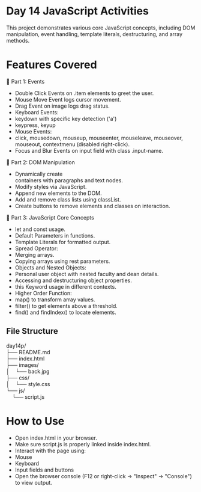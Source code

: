 # Day 14 JavaScript Activities
This project demonstrates various core JavaScript concepts, including DOM manipulation, event handling, template literals, destructuring, and array methods.

# Features Covered

🔹 Part 1: Events
- Double Click Events on .item elements to greet the user.
- Mouse Move Event logs cursor movement.
- Drag Event on image logs drag status.
- Keyboard Events:
- keydown with specific key detection ('a')
- keypress, keyup
- Mouse Events:
- click, mousedown, mouseup, mouseenter, mouseleave, mouseover, mouseout, contextmenu (disabled right-click).
- Focus and Blur Events on input field with class .input-name.

🔹 Part 2: DOM Manipulation
- Dynamically create <div> containers with paragraphs and text nodes.
- Modify styles via JavaScript.
- Append new elements to the DOM.
- Add and remove class lists using classList.
- Create buttons to remove elements and classes on interaction.

🔹 Part 3: JavaScript Core Concepts
- let and const usage.
- Default Parameters in functions.
- Template Literals for formatted output.
- Spread Operator:
- Merging arrays.
- Copying arrays using rest parameters.
- Objects and Nested Objects:
- Personal user object with nested faculty and dean details.
- Accessing and destructuring object properties.
- this Keyword usage in different contexts.
- Higher Order Function:
- map() to transform array values.
- filter() to get elements above a threshold.
- find() and findIndex() to locate elements.

## File Structure

day14p/<br>
├── README.md<br>
├── index.html<br>
├── images/<br>
│&nbsp;&nbsp;&nbsp;&nbsp;└── back.jpg<br>
├── css/<br>
│&nbsp;&nbsp;&nbsp;&nbsp;└── style.css<br>
└── js/<br>
&nbsp;&nbsp;&nbsp;&nbsp;└── script.js

# How to Use
- Open index.html in your browser.
- Make sure script.js is properly linked inside index.html.
- Interact with the page using:
- Mouse
- Keyboard
- Input fields and buttons
- Open the browser console (F12 or right-click → "Inspect" → "Console") to view output.

